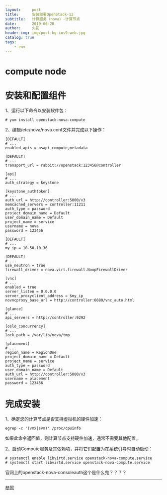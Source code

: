 ```yaml
---
layout:     post
title:      安装部署OpenStack-12
subtitle:   计算服务（nova）-计算节点
date:       2019-06-20
author:     火花
header-img: img/post-bg-ios9-web.jpg
catalog: true
tags:
    - env
---
```

# compute node #


# 安装和配置组件 #

1、运行以下命令以安装软件包：

	# yum install openstack-nova-compute


2、编辑/etc/nova/nova.conf文件并完成以下操作：

	[DEFAULT]
	# ...
	enabled_apis = osapi_compute,metadata
	
	[DEFAULT]
	# ...
	transport_url = rabbit://openstack:123456@controller
	
	[api]
	# ...
	auth_strategy = keystone
	
	[keystone_authtoken]
	# ...
	auth_url = http://controller:5000/v3
	memcached_servers = controller:11211
	auth_type = password
	project_domain_name = Default
	user_domain_name = Default
	project_name = service
	username = nova
	password = 123456
	
	[DEFAULT]
	# ...
	my_ip = 10.50.10.36
	
	[DEFAULT]
	# ...
	use_neutron = true
	firewall_driver = nova.virt.firewall.NoopFirewallDriver
	
	[vnc]
	# ...
	enabled = true
	server_listen = 0.0.0.0
	server_proxyclient_address = $my_ip
	novncproxy_base_url = http://controller:6080/vnc_auto.html
	
	[glance]
	# ...
	api_servers = http://controller:9292
	
	[oslo_concurrency]
	# ...
	lock_path = /var/lib/nova/tmp
	
	[placement]
	# ...
	region_name = RegionOne
	project_domain_name = Default
	project_name = service
	auth_type = password
	user_domain_name = Default
	auth_url = http://controller:5000/v3
	username = placement
	password = 123456

# 完成安装 #

1、确定您的计算节点是否支持虚拟机的硬件加速：

	egrep -c '(vmx|svm)' /proc/cpuinfo

如果此命令返回值，则计算节点支持硬件加速，通常不需要其他配置。

2、启动Compute服务及其依赖项，并将它们配置为在系统引导时自动启动：

	# systemctl enable libvirtd.service openstack-nova-compute.service
	# systemctl start libvirtd.service openstack-nova-compute.service

 官网上的openstack-nova-consoleauth这个是什么鬼？？？？

--------------------- 

[参照](https://docs.openstack.org/install-guide/)

